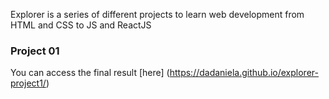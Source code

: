 Explorer is a series of different projects to learn web development from HTML and CSS to JS and ReactJS

### Project 01

You can access the final result [here] (https://dadaniela.github.io/explorer-project1/)